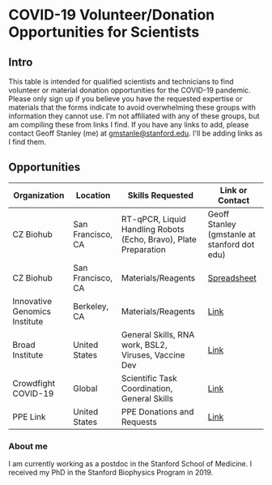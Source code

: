 # COVID-19 Volunteer/Donation Opportunities for Scientists

## Intro

This table is intended for qualified scientists and technicians to find volunteer or material donation opportunities for the COVID-19 pandemic. Please only sign up if you believe you have the requested expertise or materials that the forms indicate to avoid overwhelming these groups with information they cannot use. I'm not affiliated with any of these groups, but am compiling these from links I find. If you have any links to add, please contact Geoff Stanley (me) at gmstanle@stanford.edu. I'll be adding links as I find them. 

## Opportunities

Organization | Location | Skills Requested | Link or Contact
------------ | ------------- | ------------ | ------------ |
CZ Biohub | San Francisco, CA | RT-qPCR, Liquid Handling Robots (Echo, Bravo), Plate Preparation | Geoff Stanley (gmstanle at stanford dot edu)
CZ Biohub | San Francisco, CA | Materials/Reagents | [Spreadsheet](https://docs.google.com/spreadsheets/d/1K22xZsrXm2HemhI5Ek1CS7SxNL_6TazARLgKdh6QX58/edit#gid=0)
Innovative Genomics Institute | Berkeley, CA | Materials/Reagents | [Link](https://innovativegenomics.org/covid-19/)
Broad Institute | United States | General Skills, RNA work, BSL2, Viruses, Vaccine Dev | [Link](https://docs.google.com/forms/d/e/1FAIpQLScXC56q2tPgz0WbPrhP7WareiclfxfaKQFI0ZbXg4FkKan5iQ/viewform?fbclid=IwAR3a-97WNEW9Zy_Eja4KS9UAIYPIS4tzyD3AZIRP-m0Ik6EjWbPgwl5ftwk)
Crowdfight COVID-19 | Global | Scientific Task Coordination, General Skills | [Link](http://crowdfightcovid19.org/)
PPE Link | United States | PPE Donations and Requests | [Link](https://ppelink.wordpress.com/ppe-donations/)

### About me
I am currently working as a postdoc in the Stanford School of Medicine. I received my PhD in the Stanford Biophysics Program in 2019.
